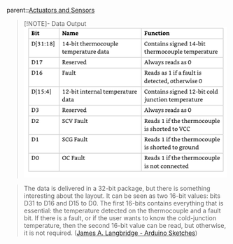 parent::[Actuators and Sensors](Actuators%20and%20Sensors.md)

> [!NOTE]- Data Output
> ![Pasted image 20221105132319](attachments/Pasted%20image%2020221105132319.png)

> The data is delivered in a 32-bit package, but there is something interesting about the layout. It can be seen as two 16-bit values: bits D31 to D16 and D15 to D0. The first 16-bits contains everything that is essential: the temperature detected on the thermocouple and a fault bit. If there is a fault, or if the user wants to know the cold-junction temperature, then the second 16-bit value can be read, but otherwise, it is not required. ([James A. Langbridge - Arduino Sketches](James%20A.%20Langbridge%20-%20Arduino%20Sketches.md))